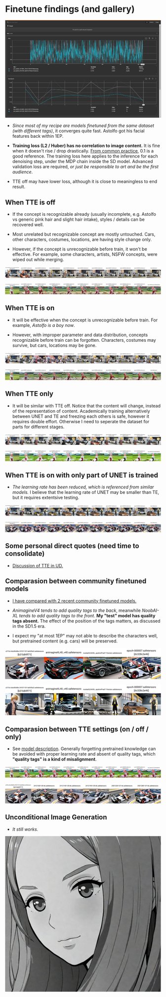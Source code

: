 # Finetune findings (and gallery) #

![24121501.jpg](./img/24121501.jpg)

- *Since most of my recipe are models finetuned from the same dataset (with different tags)*, it converges quite fast. Astolfo got his facial features back within 1EP.

- **Training loss (L2 / Huber) has no correlation to image content.** It is fine when it doesn't rise / drop drastically. [From common practice](https://www.stablediffusion-cn.com/sd/sd-knowledge/1761.html), 0.1 is a good reference. The training loss here applies to the inference for each denoising step, under the MDP chain inside the SD model. Advanced validation loss are required, *or just be responsible to art and be the first audience*.

- TTE off may have lower loss, although it is close to meaningless to end result.

## When TTE is off ##

- If the concept is recognizable already (usually incomplete, e.g. Astolfo vs generic pink hair and slight hair intake), styles / details can be recovered well.

- Most unrelated but recognizable concept are mostly untouched. Cars, other characters, costumes, locations, are having style change only.

- However, if the concept is unrecognizable before train, it won't be effective. For example, some characters, artists, NSFW concepts, were wiped out while merging.

![xyz_grid-0011-460372993-14784-1081-6-48-20241215174033.jpg](./img/xyz_grid-0011-460372993-14784-1081-6-48-20241215174033.jpg)

![xyz_grid-0014-744089893-14784-1081-6-48-20241215223339.jpg](./img/xyz_grid-0014-744089893-14784-1081-6-48-20241215223339.jpg)

## When TTE is on ##

- It will be effective when the concept is unrecognizable before train. For example, *Astolfo is a boy now*.

- However, with improper parameter and data distribution, concepts recognizable before train can be forgotten. Characters, costumes may survive, but cars, locations may be gone.

![xyz_grid-0003-460372993-14784-1081-6-48-20241214220917.jpg](./img/xyz_grid-0003-460372993-14784-1081-6-48-20241214220917.jpg)

![xyz_grid-0006-744089893-14784-1081-6-48-20241215003045.jpg](./img/xyz_grid-0006-744089893-14784-1081-6-48-20241215003045.jpg)

## When TTE only ##

- It will be similar with TTE off. Notice that the content will change, instead of the representation of content. Academically training alternatively between UNET and TE and freezing each others is safe, however it requires double effort. Otherwise I need to seperate the dataset for parts for different stages.

![xyz_grid-0024-460372993-14784-1081-6-48-20250201143401.jpg](./img/xyz_grid-0024-460372993-14784-1081-6-48-20250201143401.jpg)

![xyz_grid-0025-744089893-14784-1081-6-48-20250201145322.jpg](./img/xyz_grid-0025-744089893-14784-1081-6-48-20250201145322.jpg)

## When TTE is on with only part of UNET is trained ##

- *The learning rate has been reduced, which is referenced from similar models.* I believe that the learning rate of UNET may be smaller than TE, but it requires extentsive testing.

![xyz_grid-0017-460372993-14784-1081-6-48-20250130174425.jpg](./img/xyz_grid-0017-460372993-14784-1081-6-48-20250130174425.jpg)

![xyz_grid-0019-3501057452-14784-1081-6-48-20250131000434.jpg](./img/xyz_grid-0019-3501057452-14784-1081-6-48-20250131000434.jpg)

## Some personal direct quotes (need time to consolidate) ##

- [Discussion of TTE in UD.](https://discord.com/channels/1010980909568245801/1011105234820542554/1326822489153863764)

## Comparasion between community finetuned models ##

- [I have compared with 2 recent community finetuned models.](./readme.md#comparasion-with-similar-large-scale-finetune)

- *AnimagineV4 tends to add quality tags to the back*, meanwhile *NoobAI-XL tends to add quality tags to the front*. **My "test" model has quality tags absent.** The effect of the position of the tags matters, as discussed in the SD1.5 era.

- I expect my "at most 1EP" may not able to describe the characters well, but pretrained content (e.g. cars) will be preserved.

![xyz_grid-0020-3501057452-5376-1081-6-48-20250131001456.jpg](./img/xyz_grid-0020-3501057452-5376-1081-6-48-20250131001456.jpg)

![xyz_grid-0021-460372993-5376-1081-6-48-20250131002136.jpg](./img/xyz_grid-0021-460372993-5376-1081-6-48-20250131002136.jpg)

## Comparasion between TTE settings (on / off / only) ##

- See [model description](./sd-scripts-runtime/logs/readme.md). Generally forgetting pretrained knowledge can be avoided with proper learning rate and absent of quality tags, which **"quality tags" is a kind of misalignment**.

![xyz_grid-0026-744089893-14784-1081-6-48-20250201152012.jpg](./img/xyz_grid-0026-744089893-14784-1081-6-48-20250201152012.jpg)

![xyz_grid-0023-3501057452-8064-1081-6-48-20250201135700.jpg](./img/xyz_grid-0023-3501057452-8064-1081-6-48-20250201135700.jpg)

## Unconditional Image Generation ##

- *It still works.*

![250205-3581144351-1024-1024-6-48-20250201111839.png](./img/250205-3581144351-1024-1024-6-48-20250201111839.png)
